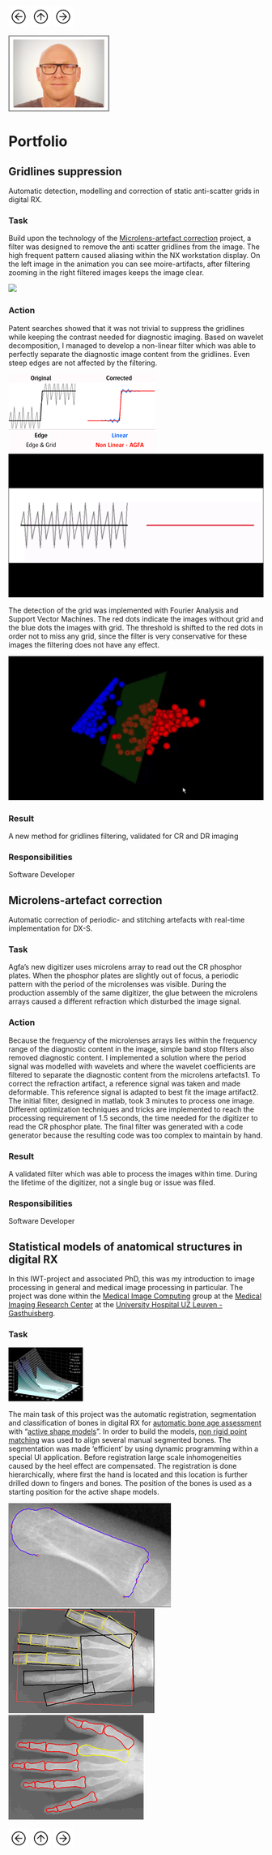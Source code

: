<a href="Mammo.html"><img src="images/prev.png" width="40" height="40"></a>
<a href="index.html"><img src="images/back.png" width="40" height="40"></a>
<a href="Ambition.html"><img src="images/next.png" width="40" height="40"></a>

<a href="https://gearlux.github.io/"><img src="images/Profile.png" width="200" height="150"></a>

# Portfolio

## Gridlines suppression
Automatic detection, modelling and correction of static anti-scatter grids in digital RX.

### Task
Build upon the technology of the [Microlens-artefact correction](Portfolio.md#microlens-artefact-correction) project, a filter was designed to remove the anti scatter gridlines from the image. The high frequent pattern caused aliasing within the NX workstation display. On the left image in the animation you can see moire-artifacts, after filtering zooming in the right filtered images keeps the image clear.

![](images/gls_zoom.gif)

### Action
Patent searches showed that it was not trivial to suppress the gridlines while keeping the contrast needed for diagnostic imaging. Based on wavelet decomposition, I managed to develop a non-linear filter which was able to perfectly separate the diagnostic image content from the gridlines. Even steep edges are not affected by the filtering. 

![](images/gls.png) ![](images/gls.gif)

The detection of the grid was implemented with Fourier Analysis and Support Vector Machines.
The red dots indicate the images without grid and the blue dots the images with grid. The threshold is shifted to the red dots in order not to miss any grid, since the filter is very conservative for these images the filtering does not have any effect.

![](images/svm.gif)

### Result
A new method for gridlines filtering, validated for CR and DR imaging

### Responsibilities
Software Developer

## Microlens-artefact correction
Automatic correction of periodic- and stitching artefacts with real-time implementation for DX-S.

### Task
Agfa’s new digitizer uses microlens array to read out the CR phosphor plates. When the phosphor plates are slightly out of focus, a periodic pattern with the period of the microlenses was visible. During the production assembly of the same digitizer, the glue between the microlens arrays caused a different refraction which disturbed the image signal.

### Action
Because the frequency of the microlenses arrays lies within the frequency range of the diagnostic content in the image, simple band stop filters also removed diagnostic content. I implemented a solution where the period signal was modelled with wavelets and where the wavelet coefficients are filtered to separate the diagnostic content from the microlens artefacts1. To correct the refraction artifact, a reference signal was taken and made deformable. This reference signal is adapted to best fit the image artifact2. The initial filter, designed in matlab, took 3 minutes to process one image. Different optimization techniques and tricks are implemented to reach the processing requirement of 1.5 seconds, the time needed for the digitizer to read the CR phosphor plate. The final filter was generated with a code generator because the resulting code was too complex to maintain by hand.

### Result
A validated filter which was able to process the images within time. During the lifetime of the digitizer, not a single bug or issue was filed.

### Responsibilities
Software Developer

## Statistical models of anatomical structures in digital RX
In this IWT-project and associated PhD, this was my introduction to image processing in general and medical image processing in particular. The project was done within the [Medical Image Computing](https://www.kuleuven.be/samenwerking/mirc/research-groups/MIC/mission.html) group at the [Medical Imaging Research Center](https://www.kuleuven.be/samenwerking/mirc/index.html) at the [University Hospital UZ Leuven - Gasthuisberg](https://www.uzleuven.be/en/gasthuisberg).

### Task
![](images/heel.png)

The main task of this project was the automatic registration, segmentation and classification of bones in digital RX for [automatic bone age assessment](https://en.wikipedia.org/wiki/Bone_age) with “[active shape models](https://en.wikipedia.org/wiki/Active_shape_model)”.  In order to build the models, [non rigid point matching](https://www.cise.ufl.edu/~anand/students/chui/tps-rpm.html) was used to align several manual segmented bones. The segmentation was made ‘efficient’ by using dynamic programming within a special UI application. Before registration large scale inhomogeneities caused by the heel effect are compensated. The registration is done hierarchically, where first the hand is located and this location is further drilled down to fingers and bones. The position of the bones is used as a starting position for the active shape models. 

![](images/bone.png)![](images/hand_registration.png)![](images/hand_segmentation.png)

<a href="Mammo.html"><img src="images/prev.png" width="40" height="40"></a>
<a href="index.html"><img src="images/back.png" width="40" height="40"></a>
<a href="Ambition.html"><img src="images/next.png" width="40" height="40"></a>
